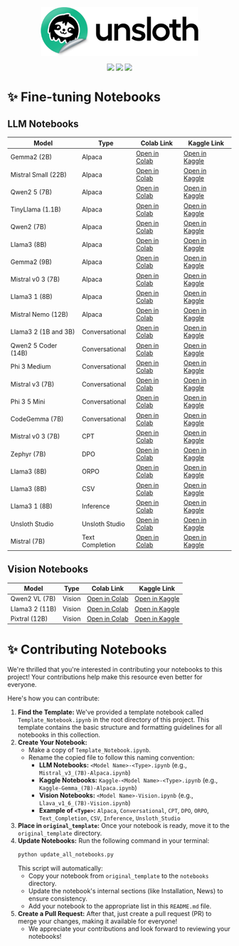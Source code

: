 <div align="center">

  <a href="https://unsloth.ai"><picture>
    <source media="(prefers-color-scheme: dark)" srcset="https://raw.githubusercontent.com/unslothai/unsloth/main/images/unsloth%20logo%20white%20text.png">
    <source media="(prefers-color-scheme: light)" srcset="https://raw.githubusercontent.com/unslothai/unsloth/main/images/unsloth%20logo%20black%20text.png">
    <img alt="unsloth logo" src="https://raw.githubusercontent.com/unslothai/unsloth/main/images/unsloth%20logo%20black%20text.png" height="110" style="max-width: 100%;">
  </picture></a>
  
<a href="https://colab.research.google.com/drive/1Ys44kVvmeZtnICzWz0xgpRnrIOjZAuxp?usp=sharing"><img src="https://raw.githubusercontent.com/unslothai/unsloth/main/images/start free finetune button.png" height="48"></a>
<a href="https://discord.gg/unsloth"><img src="https://raw.githubusercontent.com/unslothai/unsloth/main/images/Discord button.png" height="48"></a>
<a href="https://docs.unsloth.ai"><img src="https://raw.githubusercontent.com/unslothai/unsloth/refs/heads/main/images/Documentation%20Button.png" height="48"></a>

</div>

# ✨ Fine-tuning Notebooks
## LLM Notebooks
| Model | Type | Colab Link | Kaggle Link |
| --- | --- | --- | --- |
| Gemma2 (2B) | Alpaca | [Open in Colab](https://colab.research.google.com/github/unslothai/notebooks/blob/main/notebooks/Gemma2_(2B)-Alpaca.ipynb) | [Open in Kaggle](https://www.kaggle.com/notebooks/welcome?src=https://github.com/unslothai/notebooks/blob/main/Kaggle-notebooks/Gemma2_(2B)-Alpaca.ipynb?accelerator=nvidiaTeslaT4)
| Mistral Small (22B) | Alpaca | [Open in Colab](https://colab.research.google.com/github/unslothai/notebooks/blob/main/notebooks/Mistral_Small_(22B)-Alpaca.ipynb) | [Open in Kaggle](https://www.kaggle.com/notebooks/welcome?src=https://github.com/unslothai/notebooks/blob/main/Kaggle-notebooks/Mistral_Small_(22B)-Alpaca.ipynb?accelerator=nvidiaTeslaT4)
| Qwen2 5 (7B) | Alpaca | [Open in Colab](https://colab.research.google.com/github/unslothai/notebooks/blob/main/notebooks/Qwen2_5_(7B)-Alpaca.ipynb) | [Open in Kaggle](https://www.kaggle.com/notebooks/welcome?src=https://github.com/unslothai/notebooks/blob/main/Kaggle-notebooks/Qwen2_5_(7B)-Alpaca.ipynb?accelerator=nvidiaTeslaT4)
| TinyLlama (1.1B) | Alpaca | [Open in Colab](https://colab.research.google.com/github/unslothai/notebooks/blob/main/notebooks/TinyLlama_(1.1B)-Alpaca.ipynb) | [Open in Kaggle](https://www.kaggle.com/notebooks/welcome?src=https://github.com/unslothai/notebooks/blob/main/Kaggle-notebooks/TinyLlama_(1.1B)-Alpaca.ipynb?accelerator=nvidiaTeslaT4)
| Qwen2 (7B) | Alpaca | [Open in Colab](https://colab.research.google.com/github/unslothai/notebooks/blob/main/notebooks/Qwen2_(7B)-Alpaca.ipynb) | [Open in Kaggle](https://www.kaggle.com/notebooks/welcome?src=https://github.com/unslothai/notebooks/blob/main/Kaggle-notebooks/Qwen2_(7B)-Alpaca.ipynb?accelerator=nvidiaTeslaT4)
| Llama3 (8B) | Alpaca | [Open in Colab](https://colab.research.google.com/github/unslothai/notebooks/blob/main/notebooks/Llama3_(8B)-Alpaca.ipynb) | [Open in Kaggle](https://www.kaggle.com/notebooks/welcome?src=https://github.com/unslothai/notebooks/blob/main/Kaggle-notebooks/Llama3_(8B)-Alpaca.ipynb?accelerator=nvidiaTeslaT4)
| Gemma2 (9B) | Alpaca | [Open in Colab](https://colab.research.google.com/github/unslothai/notebooks/blob/main/notebooks/Gemma2_(9B)-Alpaca.ipynb) | [Open in Kaggle](https://www.kaggle.com/notebooks/welcome?src=https://github.com/unslothai/notebooks/blob/main/Kaggle-notebooks/Gemma2_(9B)-Alpaca.ipynb?accelerator=nvidiaTeslaT4)
| Mistral v0 3 (7B) | Alpaca | [Open in Colab](https://colab.research.google.com/github/unslothai/notebooks/blob/main/notebooks/Mistral_v0_3_(7B)-Alpaca.ipynb) | [Open in Kaggle](https://www.kaggle.com/notebooks/welcome?src=https://github.com/unslothai/notebooks/blob/main/Kaggle-notebooks/Mistral_v0_3_(7B)-Alpaca.ipynb?accelerator=nvidiaTeslaT4)
| Llama3 1 (8B) | Alpaca | [Open in Colab](https://colab.research.google.com/github/unslothai/notebooks/blob/main/notebooks/Llama3_1_(8B)-Alpaca.ipynb) | [Open in Kaggle](https://www.kaggle.com/notebooks/welcome?src=https://github.com/unslothai/notebooks/blob/main/Kaggle-notebooks/Llama3_1_(8B)-Alpaca.ipynb?accelerator=nvidiaTeslaT4)
| Mistral Nemo (12B) | Alpaca | [Open in Colab](https://colab.research.google.com/github/unslothai/notebooks/blob/main/notebooks/Mistral_Nemo_(12B)-Alpaca.ipynb) | [Open in Kaggle](https://www.kaggle.com/notebooks/welcome?src=https://github.com/unslothai/notebooks/blob/main/Kaggle-notebooks/Mistral_Nemo_(12B)-Alpaca.ipynb?accelerator=nvidiaTeslaT4)
| Llama3 2 (1B and 3B) | Conversational | [Open in Colab](https://colab.research.google.com/github/unslothai/notebooks/blob/main/notebooks/Llama3_2_(1B_and_3B)-Conversational.ipynb) | [Open in Kaggle](https://www.kaggle.com/notebooks/welcome?src=https://github.com/unslothai/notebooks/blob/main/Kaggle-notebooks/Llama3_2_(1B_and_3B)-Conversational.ipynb?accelerator=nvidiaTeslaT4)
| Qwen2 5 Coder (14B) | Conversational | [Open in Colab](https://colab.research.google.com/github/unslothai/notebooks/blob/main/notebooks/Qwen2_5_Coder_(14B)-Conversational.ipynb) | [Open in Kaggle](https://www.kaggle.com/notebooks/welcome?src=https://github.com/unslothai/notebooks/blob/main/Kaggle-notebooks/Qwen2_5_Coder_(14B)-Conversational.ipynb?accelerator=nvidiaTeslaT4)
| Phi 3 Medium | Conversational | [Open in Colab](https://colab.research.google.com/github/unslothai/notebooks/blob/main/notebooks/Phi_3_Medium-Conversational.ipynb) | [Open in Kaggle](https://www.kaggle.com/notebooks/welcome?src=https://github.com/unslothai/notebooks/blob/main/Kaggle-notebooks/Phi_3_Medium-Conversational.ipynb?accelerator=nvidiaTeslaT4)
| Mistral v3 (7B) | Conversational | [Open in Colab](https://colab.research.google.com/github/unslothai/notebooks/blob/main/notebooks/Mistral_v3_(7B)-Conversational.ipynb) | [Open in Kaggle](https://www.kaggle.com/notebooks/welcome?src=https://github.com/unslothai/notebooks/blob/main/Kaggle-notebooks/Mistral_v3_(7B)-Conversational.ipynb?accelerator=nvidiaTeslaT4)
| Phi 3 5 Mini | Conversational | [Open in Colab](https://colab.research.google.com/github/unslothai/notebooks/blob/main/notebooks/Phi_3_5_Mini-Conversational.ipynb) | [Open in Kaggle](https://www.kaggle.com/notebooks/welcome?src=https://github.com/unslothai/notebooks/blob/main/Kaggle-notebooks/Phi_3_5_Mini-Conversational.ipynb?accelerator=nvidiaTeslaT4)
| CodeGemma (7B) | Conversational | [Open in Colab](https://colab.research.google.com/github/unslothai/notebooks/blob/main/notebooks/CodeGemma_(7B)-Conversational.ipynb) | [Open in Kaggle](https://www.kaggle.com/notebooks/welcome?src=https://github.com/unslothai/notebooks/blob/main/Kaggle-notebooks/CodeGemma_(7B)-Conversational.ipynb?accelerator=nvidiaTeslaT4)
| Mistral v0 3 (7B) | CPT | [Open in Colab](https://colab.research.google.com/github/unslothai/notebooks/blob/main/notebooks/Mistral_v0_3_(7B)-CPT.ipynb) | [Open in Kaggle](https://www.kaggle.com/notebooks/welcome?src=https://github.com/unslothai/notebooks/blob/main/Kaggle-notebooks/Mistral_v0_3_(7B)-CPT.ipynb?accelerator=nvidiaTeslaT4)
| Zephyr (7B) | DPO | [Open in Colab](https://colab.research.google.com/github/unslothai/notebooks/blob/main/notebooks/Zephyr_(7B)-DPO.ipynb) | [Open in Kaggle](https://www.kaggle.com/notebooks/welcome?src=https://github.com/unslothai/notebooks/blob/main/Kaggle-notebooks/Zephyr_(7B)-DPO.ipynb?accelerator=nvidiaTeslaT4)
| Llama3 (8B) | ORPO | [Open in Colab](https://colab.research.google.com/github/unslothai/notebooks/blob/main/notebooks/Llama3_(8B)-ORPO.ipynb) | [Open in Kaggle](https://www.kaggle.com/notebooks/welcome?src=https://github.com/unslothai/notebooks/blob/main/Kaggle-notebooks/Llama3_(8B)-ORPO.ipynb?accelerator=nvidiaTeslaT4)
| Llama3 (8B) | CSV | [Open in Colab](https://colab.research.google.com/github/unslothai/notebooks/blob/main/notebooks/Llama3_(8B)-CSV.ipynb) | [Open in Kaggle](https://www.kaggle.com/notebooks/welcome?src=https://github.com/unslothai/notebooks/blob/main/Kaggle-notebooks/Llama3_(8B)-CSV.ipynb?accelerator=nvidiaTeslaT4)
| Llama3 1 (8B) | Inference | [Open in Colab](https://colab.research.google.com/github/unslothai/notebooks/blob/main/notebooks/Llama3_1_(8B)-Inference.ipynb) | [Open in Kaggle](https://www.kaggle.com/notebooks/welcome?src=https://github.com/unslothai/notebooks/blob/main/Kaggle-notebooks/Llama3_1_(8B)-Inference.ipynb?accelerator=nvidiaTeslaT4)
| Unsloth Studio | Unsloth Studio | [Open in Colab](https://colab.research.google.com/github/unslothai/notebooks/blob/main/notebooks/Unsloth_Studio.ipynb) | [Open in Kaggle](https://www.kaggle.com/notebooks/welcome?src=https://github.com/unslothai/notebooks/blob/main/Kaggle-notebooks/Unsloth_Studio.ipynb?accelerator=nvidiaTeslaT4)
| Mistral (7B) | Text Completion | [Open in Colab](https://colab.research.google.com/github/unslothai/notebooks/blob/main/notebooks/Mistral_(7B)-Text_Completion.ipynb) | [Open in Kaggle](https://www.kaggle.com/notebooks/welcome?src=https://github.com/unslothai/notebooks/blob/main/Kaggle-notebooks/Mistral_(7B)-Text_Completion.ipynb?accelerator=nvidiaTeslaT4)
## Vision Notebooks
| Model | Type | Colab Link | Kaggle Link |
| --- | --- | --- | --- |
| Qwen2 VL (7B) | Vision | [Open in Colab](https://colab.research.google.com/github/unslothai/notebooks/blob/main/notebooks/Qwen2_VL_(7B)-Vision.ipynb) | [Open in Kaggle](https://www.kaggle.com/notebooks/welcome?src=https://github.com/unslothai/notebooks/blob/main/notebooks/Qwen2_VL_(7B)-Vision.ipynb?accelerator=nvidiaTeslaT4)
| Llama3 2 (11B) | Vision | [Open in Colab](https://colab.research.google.com/github/unslothai/notebooks/blob/main/notebooks/Llama3_2_(11B)-Vision.ipynb) | [Open in Kaggle](https://www.kaggle.com/notebooks/welcome?src=https://github.com/unslothai/notebooks/blob/main/notebooks/Llama3_2_(11B)-Vision.ipynb?accelerator=nvidiaTeslaT4)
| Pixtral (12B) | Vision | [Open in Colab](https://colab.research.google.com/github/unslothai/notebooks/blob/main/notebooks/Pixtral_(12B)-Vision.ipynb) | [Open in Kaggle](https://www.kaggle.com/notebooks/welcome?src=https://github.com/unslothai/notebooks/blob/main/notebooks/Pixtral_(12B)-Vision.ipynb?accelerator=nvidiaTeslaT4)
<!-- Last updated on: 2024-12-23 15:01:52 -->
<!-- End of Notebook Links -->

# ✨ Contributing Notebooks
We're thrilled that you're interested in contributing your notebooks to this project! Your contributions help make this resource even better for everyone.

Here's how you can contribute:

1. **Find the Template:**  We've provided a template notebook called `Template_Notebook.ipynb` in the root directory of this project. This template contains the basic structure and formatting guidelines for all notebooks in this collection.
2. **Create Your Notebook:**
    *   Make a copy of `Template_Notebook.ipynb`.
    *   Rename the copied file to follow this naming convention:
        *   **LLM Notebooks:** `<Model Name>-<Type>.ipynb` (e.g., `Mistral_v3_(7B)-Alpaca.ipynb`)
        *   **Kaggle Notebooks:** `Kaggle-<Model Name>-<Type>.ipynb` (e.g., `Kaggle-Gemma_(7B)-Alpaca.ipynb`)
        *   **Vision Notebooks:** `<Model Name>-Vision.ipynb` (e.g., `Llava_v1_6_(7B)-Vision.ipynb`)
        *   **Example of `<Type>`:** `Alpaca`, `Conversational`, `CPT`, `DPO`, `ORPO`, `Text_Completion`, `CSV`, `Inference`, `Unsloth_Studio`
    <!-- *   Modify the content of your notebook, adding your code, explanations, and any other relevant information. Make sure to follow the structure and guidelines from the template. -->
3. **Place in `original_template`:** Once your notebook is ready, move it to the `original_template` directory.
4. **Update Notebooks:** Run the following command in your terminal:
    ```bash
    python update_all_notebooks.py
    ```
    This script will automatically:
    *   Copy your notebook from `original_template` to the `notebooks` directory.
    *   Update the notebook's internal sections (like Installation, News) to ensure consistency.
    *   Add your notebook to the appropriate list in this `README.md` file.
5. **Create a Pull Request:** After that, just create a pull request (PR) to merge your changes, making it available for everyone!
    *   We appreciate your contributions and look forward to reviewing your notebooks!